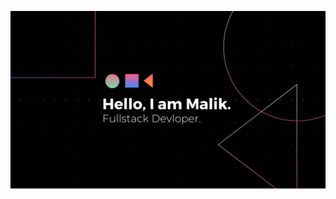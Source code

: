 ﻿![Malik Bagwala](https://raw.githubusercontent.com/MalikBagwala/MalikBagwala/master/assets/hero.png)
